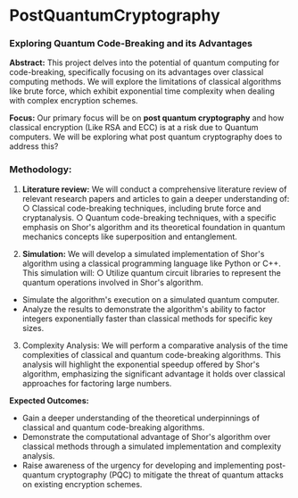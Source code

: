 # PostQuantumCryptography
### Exploring Quantum Code-Breaking and its Advantages
__Abstract:__ This project delves into the potential of quantum computing for code-breaking,
specifically focusing on its advantages over classical computing methods. We will explore
the limitations of classical algorithms like brute force, which exhibit exponential time
complexity when dealing with complex encryption schemes.

__Focus:__ Our primary focus will be on __post quantum cryptography__ and how classical encryption (Like RSA and ECC) is at a risk due to Quantum computers. We will be exploring what post quantum cryptography does to address this?

### Methodology:
1. __Literature review:__ We will conduct a comprehensive literature review of relevant
research papers and articles to gain a deeper understanding of:
○ Classical code-breaking techniques, including brute force and cryptanalysis.
○ Quantum code-breaking techniques, with a specific emphasis on Shor's
algorithm and its theoretical foundation in quantum mechanics concepts like
superposition and entanglement.

2. __Simulation:__ We will develop a simulated implementation of Shor's algorithm
using a classical programming language like Python or C++. This simulation will:
○ Utilize quantum circuit libraries to represent the quantum operations
involved in Shor's algorithm.
* Simulate the algorithm's execution on a simulated quantum computer.
* Analyze the results to demonstrate the algorithm's ability to factor integers
exponentially faster than classical methods for specific key sizes.

3. Complexity Analysis: We will perform a comparative analysis of the time
complexities of classical and quantum code-breaking algorithms. This analysis will
highlight the exponential speedup offered by Shor's algorithm, emphasizing the
significant advantage it holds over classical approaches for factoring large numbers.

__Expected Outcomes:__
* Gain a deeper understanding of the theoretical underpinnings of classical and
quantum code-breaking algorithms.
* Demonstrate the computational advantage of Shor's algorithm over classical
methods through a simulated implementation and complexity analysis.
* Raise awareness of the urgency for developing and implementing post-quantum
cryptography (PQC) to mitigate the threat of quantum attacks on existing encryption
schemes.
